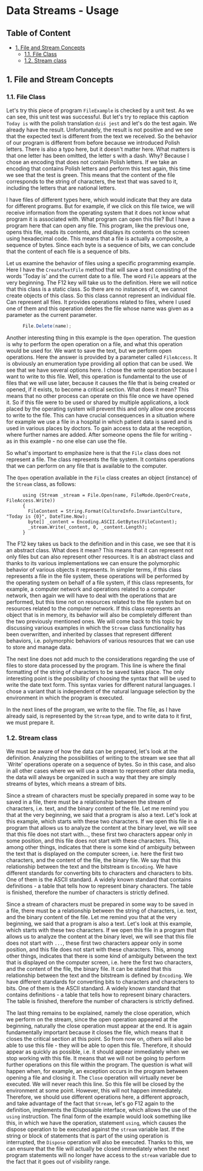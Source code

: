 <!--
//____________________________________________________________________________________________________________________________________
//
//  Copyright (C) 2023, Mariusz Postol LODZ POLAND.
//
//  To be in touch join the community by pressing the `Watch` button and get started commenting using the discussion panel at
//
//  https://github.com/mpostol/TP/discussions/182
//
//  by introducing yourself and telling us what you do with this community.
//_____________________________________________________________________________________________________________________________________
-->

# Data Streams - Usage <!-- omit in toc -->

## Table of Content <!-- omit in toc -->

- [1. File and Stream Concepts](#1-file-and-stream-concepts)
  - [1.1. File Class](#11-file-class)
  - [1.2. Stream class](#12-stream-class)

## 1. File and Stream Concepts

### 1.1. File Class

Let's try this piece of program `FileExample` is checked by a unit test. As we can see, this unit test was successful. But let's try to replace this caption `Today is` with the polish translation `dziś jest` and let's do the test again. We already have the result. Unfortunately, the result is not positive and we see that the expected text is different from the text we received. So the behavior of our program is different from before because we introduced Polish letters. There is also a typo here, but it doesn't matter here. What matters is that one letter has been omitted, the letter s with a dash. Why? Because I chose an encoding that does not contain Polish letters. If we take an encoding that contains Polish letters and perform this test again, this time we see that the test is green. This means that the content of the file corresponds to the string of characters, the text that was saved to it, including the letters that are national letters.

I have files of different types here, which would indicate that they are data for different programs. But for example, if we click on this file twice, we will receive information from the operating system that it does not know what program it is associated with. What program can open this file? But I have a program here that can open any file. This program, like the previous one, opens this file, reads its contents, and displays its contents on the screen using hexadecimal code. This means that a file is actually a composite, a sequence of bytes. Since each byte is a sequence of bits, we can conclude that the content of each file is a sequence of bits.

Let us examine the behavior of files using a specific programming example. Here I have the `CreateTextFile` method that will save a text consisting of the words 'Today is' and the current date to a file. The word `File` appears at the very beginning. The F12 key will take us to the definition. Here we will notice that this class is a static class. So there are no instances of it, we cannot create objects of this class. So this class cannot represent an individual file. Can represent all files. It provides operations related to files, where I used one of them and this operation deletes the file whose name was given as a parameter as the current parameter. 

``` csharp
      File.Delete(name);
```

Another interesting thing in this example is the `Open` operation. The question is why to perform the open operation on a file, and what this operation would be used for. We want to save the text, but we perform open operations. Here the answer is provided by a parameter called `FileAccess`. It is obviously an enumeration type providing all option that can be used. We see that we have several options here. I chose the write operation because I want to write to this file. Well, this operation is fundamental to the use of files that we will use later, because it causes the file that is being created or opened, if it exists, to become a critical section. What does it mean? This means that no other process can operate on this file once we have opened it. So if this file were to be used or shared by multiple applications, a lock placed by the operating system will prevent this and only allow one process to write to the file. This can have crucial consequences in a situation where for example we use a file in a hospital in which patient data is saved and is used in various places by doctors. To gain access to data at the reception, where further names are added. After someone opens the file for writing - as in this example - no one else can use the file.

So what's important to emphasize here is that the `File` class does not represent a file. The class represents the file system. It contains operations that we can perform on any file that is available to the computer.

The `Open` operation available in the `File` class creates an object (instance) of the `Stream` class, as follows:

``` CSharp
      using (Stream _stream = File.Open(name, FileMode.OpenOrCreate, FileAccess.Write))
      {
        FileContent = String.Format(CultureInfo.InvariantCulture, "Today is {0}", DateTime.Now);
        byte[] _content = Encoding.ASCII.GetBytes(FileContent);
        _stream.Write(_content, 0, _content.Length);
      }

```

The F12 key takes us back to the definition and in this case, we see that it is an abstract class. What does it mean? This means that it can represent not only files but can also represent other resources. It is an abstract class and thanks to its various implementations we can ensure the polymorphic behavior of various objects it represents. In simpler terms, if this class represents a file in the file system, these operations will be performed by the operating system on behalf of a file system, if this class represents, for example, a computer network and operations related to a computer network, then again we will have to deal with the operations that are performed, but this time not on resources related to the file system but on resources related to the computer network. If this class represents an object that is in memory, its behavior will also be completely different than the two previously mentioned ones. We will come back to this topic by discussing various examples in which the `Stream` class functionality has been overwritten, and inherited by classes that represent different behaviors, i.e. polymorphic behaviors of various resources that we can use to store and manage data.

The next line does not add much to the considerations regarding the use of files to store data processed by the program. This line is where the final formatting of the string of characters to be saved takes place. The only interesting point is the possibility of choosing the syntax that will be used to write the date text form. This syntax varies for different natural languages. I chose a variant that is independent of the natural language selection by the environment in which the program is executed.

In the next lines of the program, we write to the file. The file, as I have already said, is represented by the `Stream` type, and to write data to it first, we must prepare it.

### 1.2. Stream class

We must be aware of how the data can be prepared, let's look at the definition. Analyzing the possibilities of writing to the stream we see that all `Write' operations operate on a sequence of bytes. So in this case, and also in all other cases where we will use a stream to represent other data media, the data will always be organized in such a way that they are simply streams of bytes, which means a stream of bits.

Since a stream of characters must be specially prepared in some way to be saved in a file, there must be a relationship between the stream of characters, i.e. text, and the binary content of the file. Let me remind you that at the very beginning, we said that a program is also a text. Let's look at this example, which starts with these two characters. If we open this file in a program that allows us to analyze the content at the binary level, we will see that this file does not start with..., these first two characters appear only in some position, and this file does not start with these characters. This, among other things, indicates that there is some kind of ambiguity between the text that is displayed on the computer screen, i.e. here the first two characters, and the content of the file, the binary file. We say that this relationship between the text and the bitstream is `Encoding`. We have different standards for converting bits to characters and characters to bits. One of them is the ASCII standard. A widely known standard that contains definitions - a table that tells how to represent binary characters. The table is finished, therefore the number of characters is strictly defined.

Since a stream of characters must be prepared in some way to be saved in a file, there must be a relationship between the string of characters, i.e. text, and the binary content of the file. Let me remind you that at the very beginning, we said that a program is also a text. Let's look at this example, which starts with these two characters. If we open this file in a program that allows us to analyze the content at the binary level, we will see that this file does not start with `...`, these first two characters appear only in some position, and this file does not start with these characters. This, among other things, indicates that there is some kind of ambiguity between the text that is displayed on the computer screen, i.e. here the first two characters, and the content of the file, the binary file. It can be stated that this relationship between the text and the bitstream is defined by `Encoding`. We have different standards for converting bits to characters and characters to bits. One of them is the ASCII standard. A widely known standard that contains definitions - a table that tells how to represent binary characters. The table is finished, therefore the number of characters is strictly defined.

The last thing remains to be explained, namely the close operation, which we perform on the stream, since the open operation appeared at the beginning, naturally the close operation must appear at the end. It is again fundamentally important because it closes the file, which means that it closes the critical section at this point. So from now on, others will also be able to use this file - they will be able to open this file. Therefore, it should appear as quickly as possible, i.e. it should appear immediately when we stop working with this file. It means that we will not be going to perform further operations on this file within the program. The question is what will happen when, for example, an exception occurs in the program between opening a file and closing it. The `Close` operation will virtually never be executed. We will never reach this line. So this file will be closed by the environment at some point. However, this will not happen immediately. Therefore, we should use different operations here, a different approach, and take advantage of the fact that `Stream`, let's go F12 again to the definition, implements the IDisposable interface, which allows the use of the `using` instruction. The final form of the example would look something like this, in which we have the operation, statement `using`, which causes the dispose operation to be executed against the `stream` variable last. If the string or block of statements that is part of the using operation is interrupted, the `Dispose` operation will also be executed. Thanks to this, we can ensure that the file will actually be closed immediately when the next program statements will no longer have access to the `stream` variable due to the fact that it goes out of visibility range.
